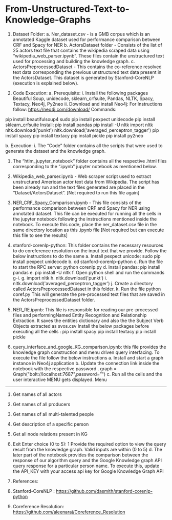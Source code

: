 # From-Unstructured-Text-to-Knowledge-Graphs
1.	Dataset Folder:
a.	Ner_dataset.csv - is a GMB corpus which is an annotated Kaggle dataset used for performance comparison between CRF and Spacy for NER
b.	ActorsDataset folder - Consists of the list of 25 actors text file that contains the wikipedia scraped data using “wikipedia_web_parser.ipynb”. These files contain the unstructured text used for processing and building the knowledge graph. 
c.	ActorsPreprocessedDataset - This contains the co-reference resolved text data corresponding the previous unstructured text data present in the ActorsDataset. This dataset is generated by Stanford-CoreNLP (execution is explained below).

2.	Code Execution:
a.	Prerequisite:
i.	Install the following packages Beautiful Soup, unidecode, sklearn_crfsuite, Pandas, NLTK, Spacy, Textacy, Neo4j, Py2neo
ii.	Download and install Neo4j: For Instructions follow: https://neo4j.com/download/
	Commands:

pip install beautifulsoup4
sudo pip install pexpect unidecode
pip install sklearn_crfsuite
Install: pip install pandas
pip install -U nltk
import nltk
nltk.download('punkt')
nltk.download('averaged_perceptron_tagger')
pip install spacy
pip install textacy
pip install pickle
pip install py2neo

b.	Execution:
i.	The “Code” folder contains all the scripts that were used to generate the dataset and the knowledge graph. 
1.	The “htlm_jupyter_notebook” folder contains all the respective .html files corresponding to the “.ipynb” jupyter notebook as mentioned below.

2.	Wikipedia_web_parser.ipynb - Web scraper script used to extract unstructured American actor text data from Wikipedia. The script has been already run and the text files generated are placed in the “Dataset/ActorsDataset”. [Not required to run this file again]
3.	NER_CRF_Spacy_Comparison.ipynb - This file consists of the performance comparison between CRF and Spacy for NER using annotated dataset. This file can be executed for running all the cells in the jupyter notebook following the instructions mentioned inside the notebook. To execute this code, place the ner_dataset.csv file in the same directory location as this .ipynb file [Not required but can execute this file to see the results]
4.	stanford-corenlp-python: This folder contains the necessary resources to do coreference resolution on the input text that we provide. Follow the below instructions to do the same
a.	Install pexpect unicode: sudo pip install pexpect unidecode
b.	cd stanford-corenlp-python
c.	Run the file to start the RPC server: python corenlp.py
d.	Install pandas: pip install pandas
e.	pip install -U nltk
f.	Open python shell and run the commands g-i.
g.	import nltk
h.	nltk.download('punkt')
i.	nltk.download('averaged_perceptron_tagger')
j.	Create  a directory called ActorsPreprocessedDataset in this folder.
k.	Run the file python coref.py This will generate the pre-processed text files that are saved in the ActorsPreprocessedDataset folder.                          
5.	NER_RE.ipynb: This file is responsible for reading our pre-processed files and performingNamed Entity Recognition and Relationship Extraction. It saves the entities dictionary and also the the Subject Verb Objects extracted as svos.csv 
Install the below packages before executing all the cells :
pip install spacy
pip install textacy
pip install pickle
6.	query_interface_and_google_KG_comparison.ipynb: this file provides the knowledge graph construction and menu driven query interfacing. To execute the file follow the below instructions
a.	Install and start a graph instance in Neo4j application
b.	Update the connection link inside the notebook with the respective password .
graph = Graph("bolt://localhost:7687",password=”<your password>")
c.	 Run all the cells and the user interactive MENU gets displayed. 
Menu 
 --------

1. Get names of all actors
2. Get names of all producers
3. Get names of all multi-talented people
4. Get description of a specific person
5. Get all node relations present in KG
0. Exit
Enter choice (0 to 5): 1
 Provide the required option to view the query result from the knowledge graph. Valid inputs are within (0 to 5)
d.	The later part of the notebook provides the comparison between the response of our algorithm query and the Google Knowledge graph API query response for a particular person name. To execute this, update the API_KEY with your access api key for Google Knowledge Graph API 

3. References:
1.	Stanford-CoreNLP : https://github.com/dasmith/stanford-corenlp-python
2.	Coreference Resolution: https://github.com/aleenaraj/Coreference_Resolution
